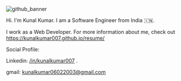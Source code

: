 ![github_banner](https://images.unsplash.com/photo-1515378791036-0648a3ef77b2?ixlib=rb-1.2.1&ixid=eyJhcHBfaWQiOjEyMDd9&auto=format&fit=crop&w=500&q=20)


Hi. I'm Kunal Kumar. I am a Software Engineer from India 🇮🇳.

I work as a Web Developer. For more information about me, check out https://kunalkumar007.github.io/resume/ 

Social Profile:

Linkedin: [/in/kunalkumar007](https://www.linkedin.com/in/kunalkumar007) .

gmail: [kunalkumar06022003@gmail.com](mailto:kunalkumar06022003@gmail.com)


